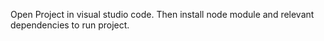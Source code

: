 Open Project in visual studio code. Then install node module and relevant dependencies to run project.
